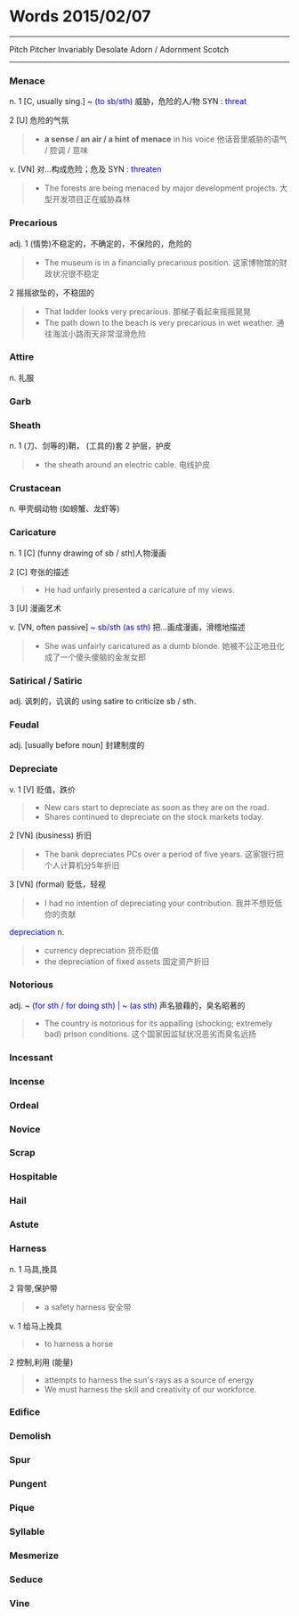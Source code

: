 # Words 2015/02/07

---
Pitch
Pitcher
Invariably
Desolate
Adorn / Adornment
Scotch

---
### Menace
n. 1 [C, usually sing.] <span style="color:blue">~ (to sb/sth)</span> 威胁，危险的人/物 SYN : <span style="color:blue">threat</span>

2 [U] 危险的气氛
> * **a sense / an air / a hint of menace** in his voice 他话音里威胁的语气 / 腔调 / 意味

v. [VN] 对...构成危险；危及 SYN : <span style="color:blue">threaten</span>
> * The forests are being menaced by major development projects. 大型开发项目正在威胁森林

### Precarious
adj. 1 (情势)不稳定的，不确定的，不保险的，危险的
> * The museum is in a financially precarious position. 这家博物馆的财政状况很不稳定

2 摇摇欲坠的，不稳固的
> * That ladder looks very precarious. 那梯子看起来摇摇晃晃
> * The path down to the beach is very precarious in wet weather.
通往海滨小路雨天非常湿滑危险

### Attire
n. 礼服

### Garb
### Sheath
n. 1 (刀、剑等的)鞘， (工具的)套
2 护层，护皮
> * the sheath around an electric cable. 电线护皮

### Crustacean
n. 甲壳纲动物 (如螃蟹、龙虾等)

### Caricature
n. 1 [C]  (funny drawing of sb / sth)人物漫画

2 [C] 夸张的描述
> * He had unfairly presented a caricature of my views.

3 [U] 漫画艺术

v. [VN, often passive] <span style="color:blue">~ sb/sth (as sth)</span> 
把...画成漫画，滑稽地描述
> * She was unfairly caricatured as a dumb blonde. 她被不公正地丑化成了一个傻头傻脑的金发女郎

### Satirical / Satiric
adj. 讽刺的，讥讽的 using satire to criticize sb / sth.

### Feudal
adj. [usually before noun] 封建制度的

### Depreciate
v. 1 [V] 贬值，跌价
> * New cars start to depreciate as soon as they are on the road.
> * Shares continued to depreciate on the stock markets today.

2 [VN]  (business) 折旧
> * The bank depreciates PCs over a period of five years.
这家银行把个人计算机分5年折旧

3 [VN]  (formal) 贬低，轻视
> * I had no intention of depreciating your contribution.
我并不想贬低你的贡献

<span style="color:blue">depreciation</span> n.
> * currency depreciation 货币贬值
> * the depreciation of fixed assets 固定资产折旧

### Notorious
adj. <span style="color:blue">~ (for sth / for doing sth) | ~ (as sth)</span>
声名狼藉的，臭名昭著的
> * The country is notorious for its appalling (shocking; extremely bad) prison conditions.
这个国家因监狱状况恶劣而臭名远扬

### Incessant
### Incense
### Ordeal
### Novice
### Scrap
### Hospitable
### Hail
### Astute

### Harness
n. 1 马具,挽具

2 背带,保护带
> * a safety harness 安全带

v. 1 给马上挽具
> * to harness a horse

2 控制,利用 (能量)
> * attempts to harness the sun's rays as a source of energy
> * We must harness the skill and creativity of our workforce.

### Edifice
### Demolish
### Spur
### Pungent
### Pique
### Syllable
### Mesmerize
### Seduce
### Vine